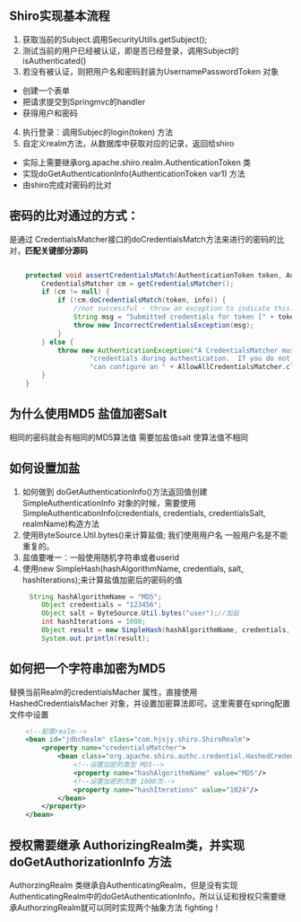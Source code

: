 
## Shiro实现基本流程
1. 获取当前的Subject.调用SecurityUtills.getSubject();
2. 测试当前的用户已经被认证，即是否已经登录，调用Subject的isAuthenticated()
3.  若没有被认证，则把用户名和密码封装为UsernamePasswordToken 对象
- 创建一个表单
- 把请求提交到Springmvc的handler
- 获得用户和密码
4. 执行登录：调用Subjec的login(token) 方法
5. 自定义realm方法，从数据库中获取对应的记录，返回给shiro
-  实际上需要继承org.apache.shiro.realm.AuthenticationToken 类
-  实现doGetAuthenticationInfo(AuthenticationToken var1) 方法
-  由shiro完成对密码的比对
 

## 密码的比对通过的方式：
是通过 CredentialsMatcher接口的doCredentialsMatch方法来进行的密码的比对，**匹配关键部分源码**
```java

    protected void assertCredentialsMatch(AuthenticationToken token, AuthenticationInfo info) throws AuthenticationException {
        CredentialsMatcher cm = getCredentialsMatcher();
        if (cm != null) {
            if (!cm.doCredentialsMatch(token, info)) {
                //not successful - throw an exception to indicate this:
                String msg = "Submitted credentials for token [" + token + "] did not match the expected credentials.";
                throw new IncorrectCredentialsException(msg);
            }
        } else {
            throw new AuthenticationException("A CredentialsMatcher must be configured in order to verify " +
                    "credentials during authentication.  If you do not wish for credentials to be examined, you " +
                    "can configure an " + AllowAllCredentialsMatcher.class.getName() + " instance.");
        }
    }

```
## 为什么使用MD5 盐值加密Salt 
相同的密码就会有相同的MD5算法值
 需要加盐值salt 使算法值不相同
 ## 如何设置加盐
1. 如何做到 doGetAuthenticationInfo()方法返回值创建 SimpleAuthenticationInfo 对象的时候，需要使用SimpleAuthenticationInfo(credentials, credentials, credentialsSalt, realmName)构造方法
2. 使用ByteSource.Util.bytes()来计算盐值; 我们使用用户名 一般用户名是不能重复的。
3. 盐值要唯一：一般使用随机字符串或者userid 
4. 使用new SimpleHash(hashAlgorithmName, credentials, salt, hashIterations);来计算盐值加密后的密码的值
```java
     String hashAlgorithmName = "MD5";
        Object credentials = "123456";
        Object salt = ByteSource.Util.bytes("user");//加盐
        int hashIterations = 1000;
        Object result = new SimpleHash(hashAlgorithmName, credentials, salt, hashIterations);//实现加密算法。
        System.out.println(result);
```



## 如何把一个字符串加密为MD5
替换当前Realm的credentialsMacher 属性，直接使用HashedCredentialsMacher 对象，并设置加密算法即可。这里需要在spring配置文件中设置
```xml
    <!--配置realm-->
    <bean id="jdbcRealm" class="com.hjsjy.shiro.ShiroRealm">
        <property name="credentialsMatcher">
            <bean class="org.apache.shiro.authc.credential.HashedCredentialsMatcher">
                <!--设置加密的类型 MD5-->
                <property name="hashAlgorithmName" value="MD5"/>
                <!--设置加密的次数 1000次-->
                <property name="hashIterations" value="1024"/> 
            </bean>
        </property>
    </bean>
```

## 授权需要继承 AuthorizingRealm类，并实现 doGetAuthorizationInfo 方法
AuthorzingRealm 类继承自AuthenticatingRealm，但是没有实现AuthenticatingRealm中的doGetAuthenticationInfo，所以认证和授权只需要继承AuthorzingRealm就可以同时实现两个抽象方法
fighting！


